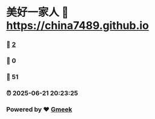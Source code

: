 # 美好一家人 :link: https://china7489.github.io 
### :page_facing_up: [2](https://china7489.github.io/tag.html) 
### :speech_balloon: 0 
### :hibiscus: 51 
### :alarm_clock: 2025-06-21 20:23:25 
### Powered by :heart: [Gmeek](https://github.com/Meekdai/Gmeek)
